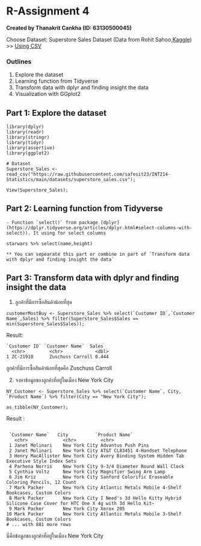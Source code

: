 # R-Assignment 4

**Created by Thanakrit Cankha (ID: 63130500045)**

Choose Dataset:
Superstore Sales Dataset (Data from Rohit Sahoo,[Kaggle](https://www.kaggle.com/rohitsahoo/sales-forecasting)) >> [Using CSV](https://raw.githubusercontent.com/safesit23/INT214-Statistics/main/datasets/superstore_sales.csv)

### Outlines
1. Explore the dataset
2. Learning function from Tidyverse
3. Transform data with dplyr and finding insight the data
4. Visualization with GGplot2

## Part 1: Explore the dataset

```
library(dplyr)
library(readr)
library(stringr)
library(tidyr)
library(assertive)
library(ggplot2)

# Dataset
Superstore_Sales <- read_csv("https://raw.githubusercontent.com/safesit23/INT214-Statistics/main/datasets/superstore_sales.csv");

View(Superstore_Sales);

```

## Part 2: Learning function from Tidyverse

```
- Function `select()` from package [dplyr](https://dplyr.tidyverse.org/articles/dplyr.html#select-columns-with-select)). It using for select columns

starwars %>% select(name,height)

** You can sepearate this part or combine in part of `Transform data with dplyr and finding insight the data`

```

## Part 3: Transform data with dplyr and finding insight the data

1. ลูกค้าที่มีการซื้อสินค้าน้อยที่สุด  
```
customerMostBuy <- Superstore_Sales %>% select(`Customer ID`,`Customer Name`,Sales) %>% filter(Superstore_Sales$Sales == min(Superstore_Sales$Sales));

```
Result:

```
`Customer ID` `Customer Name`  Sales
  <chr>         <chr>            <dbl>
1 ZC-21910      Zuschuss Carroll 0.444
```
ลูกค้าที่มีการซื้อสินค้าน้อยที่สุดคือ Zuschuss Carroll

2. จงหาข้อมูลของลูกค้าที่อยู่ในเมือง New York City

```
NY_Customer <- Superstore_Sales %>% select(`Customer Name`, City, `Product Name`) %>% filter(City == "New York City");

as_tibble(NY_Customer);

```
Result :

```

 `Customer Name`   City          `Product Name`                                                                        
   <chr>             <chr>         <chr>                                                                                 
 1 Janet Molinari    New York City Advantus Push Pins                                                                    
 2 Janet Molinari    New York City AT&T CL83451 4-Handset Telephone                                                      
 3 Henry MacAllister New York City Avery Binding System Hidden Tab Executive Style Index Sets                            
 4 Parhena Norris    New York City 9-3/4 Diameter Round Wall Clock                                                       
 5 Cynthia Voltz     New York City Magnifier Swing Arm Lamp                                                              
 6 Jim Kriz          New York City Sanford Colorific Eraseable Coloring Pencils, 12 Count                                
 7 Mark Packer       New York City Atlantic Metals Mobile 4-Shelf Bookcases, Custom Colors                               
 8 Mark Packer       New York City I Need's 3d Hello Kitty Hybrid Silicone Case Cover for HTC One X 4g with 3d Hello Kit~
 9 Mark Packer       New York City Xerox 205                                                                             
10 Mark Packer       New York City Atlantic Metals Mobile 3-Shelf Bookcases, Custom Colors                               
# ... with 881 more rows
```
นี่คือข้อมูลของลูกค้าที่อยู่ในเมือง New York City